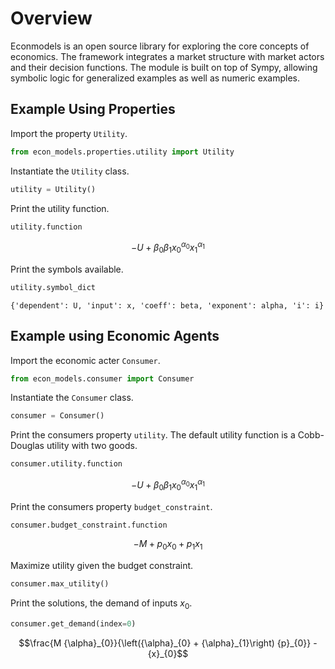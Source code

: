 # Overview

Econmodels is an open source library for exploring the core concepts of economics. The framework integrates a market structure with market actors and their decision functions. The module is built on top of Sympy, allowing symbolic logic for generalized examples as well as numeric examples.

## Example Using Properties

Import the property `Utility`.


```python
from econ_models.properties.utility import Utility
```

Instantiate the `Utility` class.


```python
utility = Utility()
```

Print the utility function.


```python
utility.function
```




$$- U + {\beta}_{0} {\beta}_{1} {x}_{0}^{{\alpha}_{0}} {x}_{1}^{{\alpha}_{1}}$$



Print the symbols available.


```python
utility.symbol_dict
```




    {'dependent': U, 'input': x, 'coeff': beta, 'exponent': alpha, 'i': i}



## Example using Economic Agents

Import the economic acter `Consumer`.


```python
from econ_models.consumer import Consumer
```

Instantiate the `Consumer` class.


```python
consumer = Consumer()
```

Print the consumers property `utility`. The default utility function is a Cobb-Douglas utility with two goods.


```python
consumer.utility.function
```




$$- U + {\beta}_{0} {\beta}_{1} {x}_{0}^{{\alpha}_{0}} {x}_{1}^{{\alpha}_{1}}$$



Print the consumers property `budget_constraint`.


```python
consumer.budget_constraint.function
```




$$- M + {p}_{0} {x}_{0} + {p}_{1} {x}_{1}$$



Maximize utility given the budget constraint.


```python
consumer.max_utility()
```

Print the solutions, the demand of inputs $x_0$.


```python
consumer.get_demand(index=0)
```




$$\frac{M {\alpha}_{0}}{\left({\alpha}_{0} + {\alpha}_{1}\right) {p}_{0}} - {x}_{0}$$


